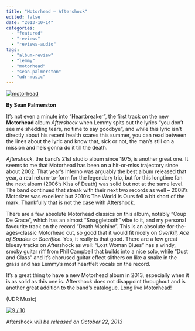 ```yaml
---
title: "Motorhead – Aftershock"
edited: false
date: "2013-10-14"
categories:
  - "featured"
  - "reviews"
  - "reviews-audio"
tags:
  - "album-review"
  - "lemmy"
  - "motorhead"
  - "sean-palmerston"
  - "udr-music"
---
```


[![motorhead](http://www.hellbound.ca/wp-content/uploads/2013/10/motorhead-290x290.jpg)](http://www.hellbound.ca/wp-content/uploads/2013/10/motorhead.jpg)

**By Sean Palmerston**

It’s not even a minute into “Heartbreaker”, the first track on the new **Motorhead** album _Aftershock_ when Lemmy spits out the lyrics “you don’t see me shedding tears, no time to say goodbye”, and while this lyric isn’t directly about his recent health scares this summer, you can read between the lines about the lyric and know that, sick or not, the man’s still on a mission and he’s gonna do it till the death.

_Aftershock_, the band’s 21st studio album since 1975, is another great one. It seems to me that Motorhead has been on a hit-or-miss trajectory since about 2002. That year’s Inferno was arguably the best album released that year, a real return-to-form for the legendary trio, but for this longtime fan the next album (2006’s Kiss of Death) was solid but not at the same level. The band continued that streak with their next two records as well – 2008’s Motorizer was excellent but 2010’s The World Is Ours fell a bit short of the mark. Thankfully that is not the case with Aftershock.

There are a few absolute Motorhead classics on this album, notably “Coup De Grace”, which has an almost “Snaggletooth” vibe to it, and my personal favourite track on the record “Death Machine”. This is an absolute-for-the-ages-classic Motorhead cut, so good that it would fit nicely on _Overkill, Ace of Spades_ or _Sacrifice_. Yes, it really is that good. There are a few great bluesy tracks on Aftershock as well: “Lost Woman Blues” has a windy, smoky guitar riff from Phil Campbell that builds into a nice solo, while “Dust and Glass” and it’s chorused guitar effect slithers on like a snake in the grass and has Lemmy’s most heartfelt vocals on the record.

It’s a great thing to have a new Motorhead album in 2013, especially when it is as solid as this one is. Aftershock does not disappoint throughout and is another great addition to the band’s catalogue. Long live Motorhead!

(UDR Music)

[![9 / 10](http://www.hellbound.ca/wp-content/uploads/2009/05/review9.png)](http://www.hellbound.ca/wp-content/uploads/2009/05/review9.png)

Aftershock _will be released on October 22, 2013_
